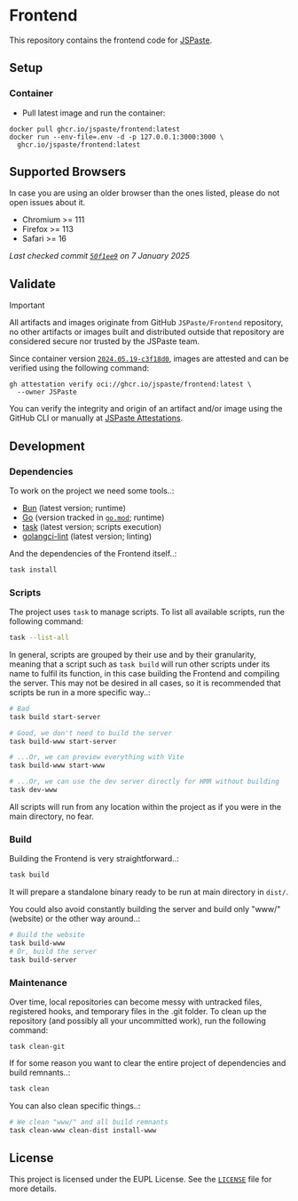 # Frontend

This repository contains the frontend code for [JSPaste](https://jspaste.eu).

## Setup

### Container

- Pull latest image and run the container:

```shell
docker pull ghcr.io/jspaste/frontend:latest
docker run --env-file=.env -d -p 127.0.0.1:3000:3000 \
  ghcr.io/jspaste/frontend:latest
```

## Supported Browsers

In case you are using an older browser than the ones listed, please do not open issues about it.

- Chromium >= 111
- Firefox >= 113
- Safari >= 16

*Last checked commit
[`50f1ee9`](https://github.com/jspaste/frontend/commit/50f1ee961a3325b85138e3b16f82befb3bf4a74b) on 7 January 2025*

## Validate

> [!IMPORTANT]
> All artifacts and images originate from GitHub `JSPaste/Frontend` repository, no other artifacts or
> images built and distributed outside that repository are considered secure nor trusted by the JSPaste team.

Since container version
[`2024.05.19-c3f18d0`](https://github.com/jspaste/frontend/pkgs/container/frontend/218171024?tag=2024.05.19-c3f18d0),
images are attested and can be verified using the following command:

```shell
gh attestation verify oci://ghcr.io/jspaste/frontend:latest \
  --owner JSPaste
```

You can verify the integrity and origin of an artifact and/or image using the GitHub CLI or manually
at [JSPaste Attestations](https://github.com/jspaste/frontend/attestations).

## Development

### Dependencies

To work on the project we need some tools..:

- [Bun](https://bun.sh) (latest version; runtime)
- [Go](https://go.dev) (version tracked in [`go.mod`](go.mod); runtime)
- [task](https://taskfile.dev/installation/) (latest version; scripts execution)
- [golangci-lint](https://golangci-lint.run/welcome/install/#local-installation) (latest version; linting)

And the dependencies of the Frontend itself..:

```bash
task install
```

### Scripts

The project uses `task` to manage scripts. To list all available scripts, run the following command:

```bash
task --list-all
```

In general, scripts are grouped by their use and by their granularity, meaning that a script such as `task build` will
run other scripts under its name to fulfil its function, in this case building the Frontend and compiling the server.
This may not be desired in all cases, so it is recommended that scripts be run in a more specific way..:

```bash
# Bad
task build start-server

# Good, we don't need to build the server
task build-www start-server

# ...Or, we can preview everything with Vite
task build-www start-www

# ...Or, we can use the dev server directly for HMR without building
task dev-www
```

All scripts will run from any location within the project as if you were in the main directory, no fear.

### Build

Building the Frontend is very straightforward..:

```bash
task build
```

It will prepare a standalone binary ready to be run at main directory in `dist/`.

You could also avoid constantly building the server and build only "www/" (website) or the other way around..:

```bash
# Build the website
task build-www
# Or, build the server
task build-server
```

### Maintenance

Over time, local repositories can become messy with untracked files, registered hooks, and temporary files in the .git
folder. To clean up the repository (and possibly all your uncommitted work), run the following command:

```shell
task clean-git
```

If for some reason you want to clear the entire project of dependencies and build remnants..:

```bash
task clean
```

You can also clean specific things..:

```bash
# We clean "www/" and all build remnants
task clean-www clean-dist install-www
```

## License

This project is licensed under the EUPL License. See the [`LICENSE`](LICENSE) file for more details.